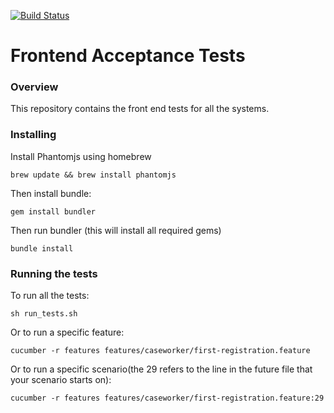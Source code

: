 [![Build Status](https://travis-ci.org/LandRegistry/acceptance-tests.svg)](https://travis-ci.org/LandRegistry/acceptance-tests)

Frontend Acceptance Tests
===============

### Overview

This repository contains the front end tests for all the systems.

### Installing

Install Phantomjs using homebrew

```
brew update && brew install phantomjs
```

Then install bundle:

```
gem install bundler
```

Then run bundler (this will install all required gems)

```
bundle install
```

### Running the tests

To run all the tests:

```
sh run_tests.sh
```

Or to run a specific feature:

```
cucumber -r features features/caseworker/first-registration.feature
```

Or to run a specific scenario(the 29 refers to the line in the future file that your scenario starts on):

```
cucumber -r features features/caseworker/first-registration.feature:29
```
